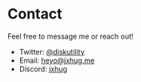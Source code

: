 # Contact

Feel free to message me or reach out!
- Twitter: <a href="https://twitter.com/diskutility" target="_blank">@diskutility</a>
- Email: <a href="mailto:heyo@jxhug.me" target="_blank">heyo@jxhug.me</a>
- Discord: <a href="https://discord.com/users/463024798784815105" target="_blank">jxhug</a>
